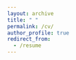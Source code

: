 ```yaml
---
layout: archive
title: " "
permalink: /cv/
author_profile: true
redirect_from:
  - /resume
---
```


<!---
{% include base_path %}
-->

<object data="/files/CV_Dec.22.pdf" type="application/pdf" width="80%" height="90%" frameborder="no" border="0" marginwidth="0" marginheight="0" padding="0">
  <!---  
  <p>This browser does not support PDFs. Please download the PDF to view it: <a href="/files/CV_Dec.22.pdf">Download PDF</a>.</p>
  -->
</object>

<!---
## CV can be downloaded [here](/files/CV_Dec.22.pdf) (version December 2022). 
 
{% include base_path %}

Education
======
* Ph.D. in Civil and Environmental Engineering, Duke University, 2023 (expected)
  - Durham, NC, USA
* M.S. in Electrical and Computer Engineering, Duke University, 2023 (expected)
  - Durham, NC, USA
* M.S. in Ocean and Naval Architectural Engineering, Memorial University of Newfoundland, 2017
  - St. John's, NL, Canada
* B.S. in Ocean and Naval Engineering, Tianjin University, 2013
  - Tianjin, China

Work experience
======
* Spring 2015: Technology Intern
  * American Bureau of Shipping
  * Duties included: 
    - Researched the rules and regulations from seven classification societies: ABS, DNV-GL, LR, BV, NK, CCS, and KR.
    - Upgraded the ABS notation comparison database with 371 modifications.


Skills
======
* Skill 1
* Skill 2
  * Sub-skill 2.1
  * Sub-skill 2.2
  * Sub-skill 2.3
* Skill 3

Publications
======
  <ul>{% for post in site.publications %}
    {% include archive-single-cv.html %}
  {% endfor %}</ul>
  
Talks
======
  <ul>{% for post in site.talks %}
    {% include archive-single-talk-cv.html %}
  {% endfor %}</ul>
  
Teaching
======
  <ul>{% for post in site.teaching %}
    {% include archive-single-cv.html %}
  {% endfor %}</ul>
  
Service and leadership
======
* Currently signed in to 43 different slack teams
--> 
